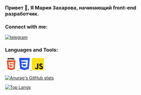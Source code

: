### Привет 👋, Я Мария Захарова, начинающий front-end разработчик.

<!-- <div id="header" align="center">
  <img src="https://media.giphy.com/media/M9gbBd9nbDrOTu1Mqx/giphy.gif" width="100"/>
</div> -->

### Connect with me:

  <a href="https://t.me/zakharovamaria73">
    <img src="https://img.shields.io/badge/Telegram-blue?style=for-the-badge&logo=Telegram" alt="telegram"/>
  </a>

### Languages and Tools:

<p align="left">
  <a href="#" target="_blank"> <img src="./images/HTML5_logo.svg" alt="HTML5" width="40" height="40" /> </a>
  <a href="#" target="_blank"> <img src="./images/CSS3_logo.svg" alt="CSS3" width="40" height="40" /> </a>
  <a href="#" target="_blank"> <img src="./images/JavaScript_logo.svg" alt="JavaScript" width="40" height="40" /> </a>
</p>

[![Anurag's GitHub stats](https://github-readme-stats.vercel.app/api?username=Mariyazakharova73&count_private=true&show_icons=true&theme=dark)](https://github.com/anuraghazra/github-readme-stats)

<!-- Options: &hide=stars,commits,prs,issues,contribs -->

[![Top Langs](https://github-readme-stats.vercel.app/api/top-langs/?username=Mariyazakharova73&layout=compact&theme=dark)](https://github.com/anuraghazra/github-readme-stats)

<div align="center">
  <img align="center" src="https://komarev.com/ghpvc/?username=Mariyazakharova73&style=flat-square&color=blue" alt=""/>
</div>
